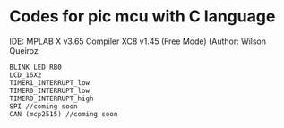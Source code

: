 # Codes for pic mcu with C language
IDE: MPLAB X v3.65 Compiler XC8 v1.45 (Free Mode) (Author: Wilson Queiroz
    
    BLINK LED RB0
    LCD_16X2
    TIMER1_INTERRUPT_low
    TIMER0_INTERRUPT_low
    TIMER0_INTERRUPT_high
    SPI //coming soon
    CAN (mcp2515) //coming soon